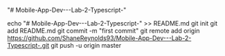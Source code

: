 "# Mobile-App-Dev---Lab-2-Typescript-" 

echo "# Mobile-App-Dev---Lab-2-Typescript-" >> README.md
git init
git add README.md
git commit -m "first commit"
git remote add origin https://github.com/ShaneReynolds93/Mobile-App-Dev---Lab-2-Typescript-.git
git push -u origin master